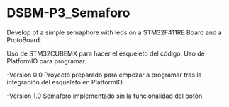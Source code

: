 # DSBM-P3_Semaforo
Develop of a simple semaphore with leds on a STM32F411RE Board and a ProtoBoard.

Uso de STM32CUBEMX para hacer el esqueleto del código.
Uso de PlatformIO para programar.

-Version 0.0
Proyecto preparado para empezar a programar tras la integración del esqueleto en PlatformIO.

-Version 1.0
Semaforo implementado sin la funcionalidad del botón.
